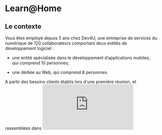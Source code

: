 # Learn@Home

## Le contexte

Vous êtes employé depuis 5 ans chez Dev4U, une entreprise de services du numérique de 120 collaborateurs comportant deux entités de développement logiciel : 

  - une entité spécialisée dans le développement d’applications mobiles, qui comprend 10 personnes;
  
  - une dédiée au Web, qui comprend 8 personnes.


A partir des besoins clients établis lors d'une première réunion, et rassemblées dans ![ce document](https://github.com/daddyjanno/LearnAtHome/blob/main/Notes%2B-%2BR%C3%A9union%2BLearn%40Home.pdf)
